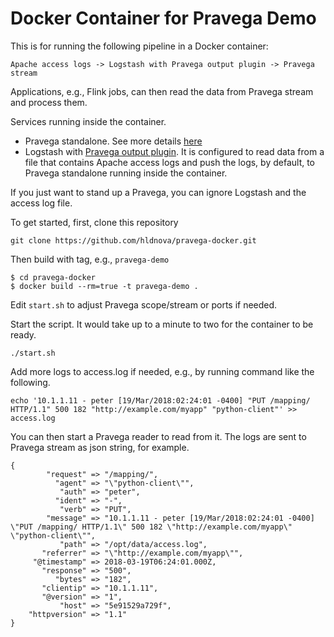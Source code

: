 # Docker Container for Pravega Demo

This is for running the following pipeline in a Docker container:
```
Apache access logs -> Logstash with Pravega output plugin -> Pravega stream
```
Applications, e.g., Flink jobs, can then read the data from Pravega stream and process them. 

Services running inside the container.
- Pravega standalone. See more details [here](http://pravega.io/docs/latest/getting-started/)
- Logstash with [Pravega output plugin](https://github.com/pravega/logstash-output-pravega). It is configured to read data from a file that contains Apache access logs and push the logs, by default, to Pravega standalone running inside the container. 

If you just want to stand up a Pravega, you can ignore Logstash and the access log file.

To get started, first, clone this repository
```
git clone https://github.com/hldnova/pravega-docker.git
```

Then build with tag, e.g., `pravega-demo`
```
$ cd pravega-docker 
$ docker build --rm=true -t pravega-demo . 
```

Edit `start.sh` to adjust Pravega scope/stream or ports if needed.

Start the script. It would take up to a minute to two for the container to be ready.
```
./start.sh
```

Add more logs to access.log if needed, e.g., by running command like the following.
```
echo '10.1.1.11 - peter [19/Mar/2018:02:24:01 -0400] "PUT /mapping/ HTTP/1.1" 500 182 "http://example.com/myapp" "python-client"' >> access.log
```

You can then start a Pravega reader to read from it. The logs are sent to Pravega stream as json string, for example.
```
{
        "request" => "/mapping/",
          "agent" => "\"python-client\"",
           "auth" => "peter",
          "ident" => "-",
           "verb" => "PUT",
        "message" => "10.1.1.11 - peter [19/Mar/2018:02:24:01 -0400] \"PUT /mapping/ HTTP/1.1\" 500 182 \"http://example.com/myapp\" \"python-client\"",
           "path" => "/opt/data/access.log",
       "referrer" => "\"http://example.com/myapp\"",
     "@timestamp" => 2018-03-19T06:24:01.000Z,
       "response" => "500",
          "bytes" => "182",
       "clientip" => "10.1.1.11",
       "@version" => "1",
           "host" => "5e91529a729f",
    "httpversion" => "1.1"
}
```

